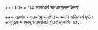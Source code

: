 +++
title = "३६ सहस्रधारं शतधारमुत्समक्षितम्"

+++
स॒हस्र॑धारं श॒तधा॑र॒मुत्स॒मक्षि॑तं व्य॒च्यमा॑नं सलि॒लस्य॑ पृ॒ष्ठे।  
ऊर्जं॒ दुहा॑नमनप॒स्फुर॑न्त॒मुपा॑सते पि॒तरः॑ स्व॒धाभिः॑ ॥३६॥  
